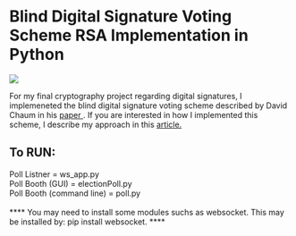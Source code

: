 # Blind Digital Signature Voting Scheme RSA Implementation in Python

<img src=https://cloud.githubusercontent.com/assets/16689974/25491602/748308da-2b3e-11e7-898e-d928565479c5.gif>

For my final cryptography project regarding digital signatures, I implemeneted the blind digital signature voting scheme described by David Chaum in his <a href=http://sceweb.sce.uhcl.edu/yang/teaching/csci5234WebSecurityFall2011/Chaum-blind-signatures.PDF>paper </a>. If you are interested in how I implemented this scheme, I describe my approach in this <a href=https://steemit.com/cryptography/@robertdurst10/blind-digital-signature-voting-scheme-implementation>article.</a> 

<h2> To RUN: </h2>
Poll Listner = ws_app.py<br>
Poll Booth (GUI) = electionPoll.py<br>
Poll Booth (command line) = poll.py<br>
<br>
**** You may need to install some modules suchs as websocket. This may be installed by: pip install websocket. ****
